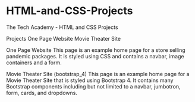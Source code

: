 # HTML-and-CSS-Projects
The Tech Academy - HTML and CSS Projects

Projects
    One Page Website
    Movie Theater Site

One Page Website
    This page is an example home page for a store selling pandemic packages. It is styled using CSS and contains a navbar, image containers and a form.

Movie Theater Site (bootstrap_4)
    This page is an example home page for a Movie Theater Site that is styled using Bootstrap 4. It contains many Bootstrap components including but not limited to a navbar,   jumbotron, form, cards, and dropdowns.
